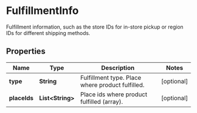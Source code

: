 

# FulfillmentInfo

Fulfillment information, such as the store IDs for in-store pickup or region IDs for different shipping methods.

## Properties

| Name | Type | Description | Notes |
|------------ | ------------- | ------------- | -------------|
|**type** | **String** | Fulfillment type. Place where product fulfilled. |  [optional] |
|**placeIds** | **List&lt;String&gt;** | Place ids where product fulfilled (array). |  [optional] |



